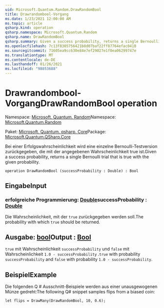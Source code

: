 ```yaml
---
uid: Microsoft.Quantum.Random.DrawRandomBool
title: Drawrandombool-Vorgang
ms.date: 1/23/2021 12:00:00 AM
ms.topic: article
qsharp.kind: operation
qsharp.namespace: Microsoft.Quantum.Random
qsharp.name: DrawRandomBool
qsharp.summary: Given a success probability, returns a single Bernoulli trial that is true with the given probability.
ms.openlocfilehash: 7c13f8305756421b8d07baf22ff87764efac0418
ms.sourcegitcommit: 71605ea9cc630e84e7ef29027e1f0ea06299747e
ms.translationtype: MT
ms.contentlocale: de-DE
ms.lasthandoff: 01/26/2021
ms.locfileid: "98853688"
---
```

# <a name="drawrandombool-operation"></a><span data-ttu-id="778b2-102">Drawrandombool-Vorgang</span><span class="sxs-lookup"><span data-stu-id="778b2-102">DrawRandomBool operation</span></span>

<span data-ttu-id="778b2-103">Namespace: [Microsoft. Quantum. Random](xref:Microsoft.Quantum.Random)</span><span class="sxs-lookup"><span data-stu-id="778b2-103">Namespace: [Microsoft.Quantum.Random](xref:Microsoft.Quantum.Random)</span></span>

<span data-ttu-id="778b2-104">Paket: [Microsoft. Quantum. qsharp. Core](https://nuget.org/packages/Microsoft.Quantum.QSharp.Core)</span><span class="sxs-lookup"><span data-stu-id="778b2-104">Package: [Microsoft.Quantum.QSharp.Core](https://nuget.org/packages/Microsoft.Quantum.QSharp.Core)</span></span>


<span data-ttu-id="778b2-105">Bei einer Erfolgswahrscheinlichkeit wird eine einzelne Bernoulli-Testversion zurückgegeben, die mit der angegebenen Wahrscheinlichkeit true ist.</span><span class="sxs-lookup"><span data-stu-id="778b2-105">Given a success probability, returns a single Bernoulli trial that is true with the given probability.</span></span>

```qsharp
operation DrawRandomBool (successProbability : Double) : Bool
```


## <a name="input"></a><span data-ttu-id="778b2-106">Eingabe</span><span class="sxs-lookup"><span data-stu-id="778b2-106">Input</span></span>

### <a name="successprobability--double"></a><span data-ttu-id="778b2-107">erfolgreiche Programmierung: [Double](xref:microsoft.quantum.lang-ref.double)</span><span class="sxs-lookup"><span data-stu-id="778b2-107">successProbability : [Double](xref:microsoft.quantum.lang-ref.double)</span></span>

<span data-ttu-id="778b2-108">Die Wahrscheinlichkeit, mit der `true` zurückgegeben werden soll.</span><span class="sxs-lookup"><span data-stu-id="778b2-108">The probability with which `true` should be returned.</span></span>



## <a name="output--bool"></a><span data-ttu-id="778b2-109">Ausgabe: [bool](xref:microsoft.quantum.lang-ref.bool)</span><span class="sxs-lookup"><span data-stu-id="778b2-109">Output : [Bool](xref:microsoft.quantum.lang-ref.bool)</span></span>

<span data-ttu-id="778b2-110">`true` mit Wahrscheinlichkeit `successProbability` und `false` mit Wahrscheinlichkeit `1.0 - successProbability` .</span><span class="sxs-lookup"><span data-stu-id="778b2-110">`true` with probability `successProbability` and `false` with probability `1.0 - successProbability`.</span></span>

## <a name="example"></a><span data-ttu-id="778b2-111">Beispiel</span><span class="sxs-lookup"><span data-stu-id="778b2-111">Example</span></span>

<span data-ttu-id="778b2-112">Die folgenden Q # Ausschnitt-Beispiele werden aus einer unausgewogenen Münze gedreht:</span><span class="sxs-lookup"><span data-stu-id="778b2-112">The following Q# snippet samples flips from a biased coin:</span></span>

```qsharp
let flips = DrawMany(DrawRandomBool, 10, 0.6);
```